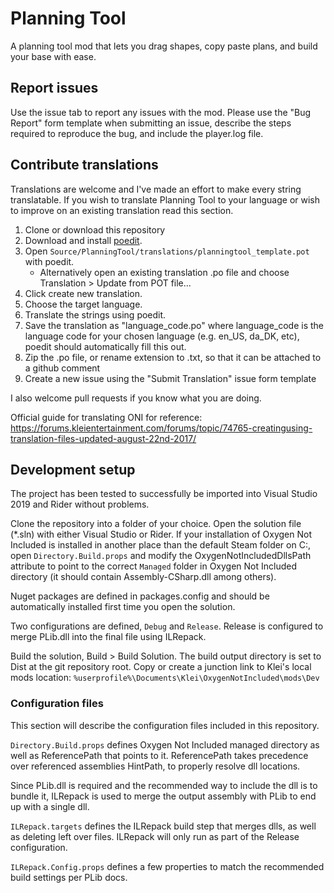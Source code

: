# Planning Tool

A planning tool mod that lets you drag shapes, copy paste plans, and build your base with ease.

## Report issues

Use the issue tab to report any issues with the mod. Please use the "Bug Report" form template when submitting an issue, describe the steps required to reproduce the bug, and include the player.log file.

## Contribute translations

Translations are welcome and I've made an effort to make every string translatable. If you wish to translate Planning Tool to your language or wish to improve on an existing translation read this section.

1. Clone or download this repository
2. Download and install [poedit](https://poedit.net/).
3. Open `Source/PlanningTool/translations/planningtool_template.pot` with poedit.
   - Alternatively open an existing translation .po file and choose Translation > Update from POT file...
4. Click create new translation.
5. Choose the target language.
6. Translate the strings using poedit.
7. Save the translation as "language_code.po" where language_code is the language code for your chosen language (e.g. en_US, da_DK, etc), poedit should automatically fill this out.
8. Zip the .po file, or rename extension to .txt, so that it can be attached to a github comment
9. Create a new issue using the "Submit Translation" issue form template

I also welcome pull requests if you know what you are doing.

Official guide for translating ONI for reference: https://forums.kleientertainment.com/forums/topic/74765-creatingusing-translation-files-updated-august-22nd-2017/

## Development setup

The project has been tested to successfully be imported into Visual Studio 2019 and Rider without problems.

Clone the repository into a folder of your choice. Open the solution file (*.sln) with either Visual Studio or Rider. If your installation of Oxygen Not Included is installed in another place than the default Steam folder on C:, open `Directory.Build.props` and modify the OxygenNotIncludedDllsPath attribute to point to the correct `Managed` folder in Oxygen Not Included directory (it should contain Assembly-CSharp.dll among others).

Nuget packages are defined in packages.config and should be automatically installed first time you open the solution.

Two configurations are defined, `Debug` and `Release`. Release is configured to merge PLib.dll into the final file using ILRepack.

Build the solution, Build > Build Solution. The build output directory is set to Dist at the git repository root. Copy or create a junction link to Klei's local mods location: `%userprofile%\Documents\Klei\OxygenNotIncluded\mods\Dev`

### Configuration files

This section will describe the configuration files included in this repository.

`Directory.Build.props` defines Oxygen Not Included managed directory as well as ReferencePath that points to it. ReferencePath takes precedence over referenced assemblies HintPath, to properly resolve dll locations.

Since PLib.dll is required and the recommended way to include the dll is to bundle it, ILRepack is used to merge the output assembly with PLib to end up with a single dll.

`ILRepack.targets` defines the ILRepack build step that merges dlls, as well as deleting left over files. ILRepack will only run as part of the Release configuration.

`ILRepack.Config.props` defines a few properties to match the recommended build settings per PLib docs.

